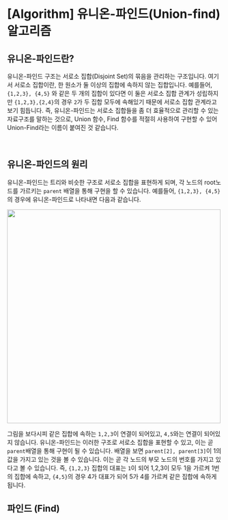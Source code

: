 # [Algorithm] 유니온-파인드(Union-find) 알고리즘

## 유니온-파인드란?

유니온-파인드 구조는 서로소 집합(Disjoint Set)의 묶음을 관리하는 구조입니다. 여기서 서로소 집합이란, 한 원소가 둘 이상의 집합에 속하지 않는 집합입니다. 예를들어, `{1,2,3}, {4,5}` 와 같은 두 개의 집합이 있다면 이 둘은 서로소 집합 관계가 성립하지만 `{1,2,3},{2,4}`의 경우 `2`가 두 집합 모두에 속해있기 때문에 서로소 집합 관계라고 보기 힘듭니다. 즉, 유니온-파인드는 서로소 집합들을 좀 더 효율적으로 관리할 수 있는 자료구조를 말하는 것으로, Union 함수, Find 함수를 적절히 사용하여 구현할 수 있어 Union-Find라는 이름이 붙여진 것 같습니다.

<br>

## 유니온-파인드의 원리

유니온-파인드는 트리와 비슷한 구조로 서로소 집합을 표현하게 되며, 각 노드의 root노드를 가르키는 `parent` 배열을 통해 구현을 할 수 있습니다. 예를들어, `{1,2,3}, {4,5}`의 경우에 유니온-파인드로 나타내면 다음과 같습니다.

<img src="https://user-images.githubusercontent.com/37801041/103130353-b39d1680-46df-11eb-8b91-17dc3b57fb67.jpeg" width=500px>

그림을 보다시피 같은 집합에 속하는 `1,2,3`이 연결이 되어있고, `4,5`와는 연결이 되어있지 않습니다. 유니온-파인드는 이러한 구조로 서로소 집합을 표현할 수 있고, 이는 곧 `parent`배열을 통해 구현이 될 수 있습니다. 배열을 보면 `parent[2], parent[3]`이 1의 값을 가지고 있는 것을 볼 수 있습니다. 이는 곧 각 노드의 부모 노드의 번호를 가지고 있다고 볼 수 있습니다. 즉, `{1,2,3}` 집합의 대표는 `1`이 되어 1,2,3이 모두 1을 가르켜 1번의 집합에 속하고, `{4,5}`의 경우 4가 대표가 되어 5가 4를 가르켜 같은 집합에 속하게 됩니다.







## 파인드 (Find)



